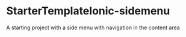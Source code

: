 # StarterTemplateIonic-sidemenu
A starting project with a side menu with navigation in the content area 

